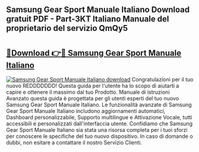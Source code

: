 ## Samsung Gear Sport Manuale Italiano Download gratuit PDF - Part-3KT Italiano Manuale del proprietario del servizio QmQy5

# <h2><a href="http://dff1978.blite.top/?on=Samsung+Gear+Sport+Manuale+Italiano">🔗Download 👉🔴 Samsung Gear Sport Manuale Italiano</a></h2>

[![Samsung Gear Sport Manuale Italiano download](https://i.imgur.com/lujVjoI.png)](http://dff1978.blite.top/?on=Samsung+Gear+Sport+Manuale+Italiano)
Congratulazioni per il tuo nuovo REDDDDDDD! Questa guida per l'utente ha lo scopo di aiutarti a capire e ottenere il massimo dal tuo Prodotto. Manuale di istruzioni Avanzato questa guida è progettata per gli utenti esperti del tuo nuovo Samsung Gear Sport Manuale Italiano. Le funzionalità avanzate di Samsung Gear Sport Manuale Italiano includono aggiornamenti automatici, Dashboard personalizzabile, Supporto multilingue e Attivazione Vocale, tutti accessibili e personalizzati dall'interfaccia utente. Confidiamo che Samsung Gear Sport Manuale Italiano sia stata una risorsa completa per i tuoi sforzi per conoscere le specifiche del tuo nuovo dispositivo. In caso di domande o dubbi, non esitare a contattare il nostro Servizio Clienti.
